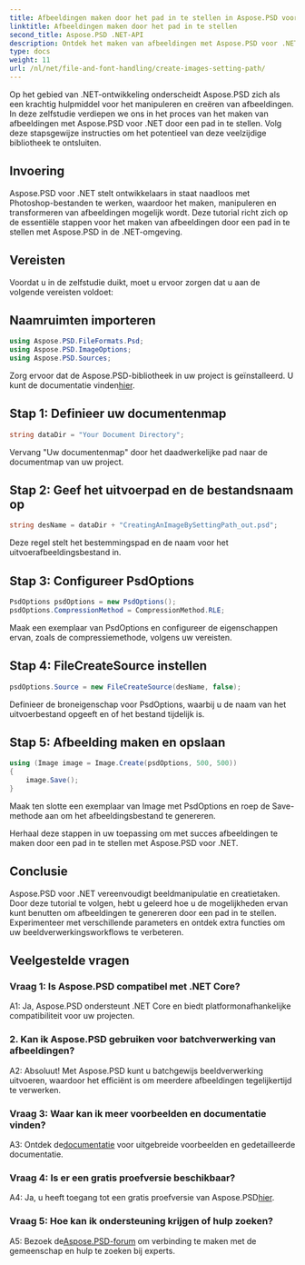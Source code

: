 ```yaml
---
title: Afbeeldingen maken door het pad in te stellen in Aspose.PSD voor .NET
linktitle: Afbeeldingen maken door het pad in te stellen
second_title: Aspose.PSD .NET-API
description: Ontdek het maken van afbeeldingen met Aspose.PSD voor .NET. Volg onze stapsgewijze handleiding en ontketen het potentieel van deze krachtige bibliotheek.
type: docs
weight: 11
url: /nl/net/file-and-font-handling/create-images-setting-path/
---
```

Op het gebied van .NET-ontwikkeling onderscheidt Aspose.PSD zich als een krachtig hulpmiddel voor het manipuleren en creëren van afbeeldingen. In deze zelfstudie verdiepen we ons in het proces van het maken van afbeeldingen met Aspose.PSD voor .NET door een pad in te stellen. Volg deze stapsgewijze instructies om het potentieel van deze veelzijdige bibliotheek te ontsluiten.

## Invoering

Aspose.PSD voor .NET stelt ontwikkelaars in staat naadloos met Photoshop-bestanden te werken, waardoor het maken, manipuleren en transformeren van afbeeldingen mogelijk wordt. Deze tutorial richt zich op de essentiële stappen voor het maken van afbeeldingen door een pad in te stellen met Aspose.PSD in de .NET-omgeving.

## Vereisten

Voordat u in de zelfstudie duikt, moet u ervoor zorgen dat u aan de volgende vereisten voldoet:

## Naamruimten importeren

```csharp
using Aspose.PSD.FileFormats.Psd;
using Aspose.PSD.ImageOptions;
using Aspose.PSD.Sources;
```

 Zorg ervoor dat de Aspose.PSD-bibliotheek in uw project is geïnstalleerd. U kunt de documentatie vinden[hier](https://reference.aspose.com/psd/net/).

## Stap 1: Definieer uw documentenmap

```csharp
string dataDir = "Your Document Directory";
```

Vervang "Uw documentenmap" door het daadwerkelijke pad naar de documentmap van uw project.

## Stap 2: Geef het uitvoerpad en de bestandsnaam op

```csharp
string desName = dataDir + "CreatingAnImageBySettingPath_out.psd";
```

Deze regel stelt het bestemmingspad en de naam voor het uitvoerafbeeldingsbestand in.

## Stap 3: Configureer PsdOptions

```csharp
PsdOptions psdOptions = new PsdOptions();
psdOptions.CompressionMethod = CompressionMethod.RLE;
```

Maak een exemplaar van PsdOptions en configureer de eigenschappen ervan, zoals de compressiemethode, volgens uw vereisten.

## Stap 4: FileCreateSource instellen

```csharp
psdOptions.Source = new FileCreateSource(desName, false);
```

Definieer de broneigenschap voor PsdOptions, waarbij u de naam van het uitvoerbestand opgeeft en of het bestand tijdelijk is.

## Stap 5: Afbeelding maken en opslaan

```csharp
using (Image image = Image.Create(psdOptions, 500, 500))
{
    image.Save();
}
```

Maak ten slotte een exemplaar van Image met PsdOptions en roep de Save-methode aan om het afbeeldingsbestand te genereren.

Herhaal deze stappen in uw toepassing om met succes afbeeldingen te maken door een pad in te stellen met Aspose.PSD voor .NET.

## Conclusie

Aspose.PSD voor .NET vereenvoudigt beeldmanipulatie en creatietaken. Door deze tutorial te volgen, hebt u geleerd hoe u de mogelijkheden ervan kunt benutten om afbeeldingen te genereren door een pad in te stellen. Experimenteer met verschillende parameters en ontdek extra functies om uw beeldverwerkingsworkflows te verbeteren.

## Veelgestelde vragen

### Vraag 1: Is Aspose.PSD compatibel met .NET Core?

A1: Ja, Aspose.PSD ondersteunt .NET Core en biedt platformonafhankelijke compatibiliteit voor uw projecten.

### 2. Kan ik Aspose.PSD gebruiken voor batchverwerking van afbeeldingen?

A2: Absoluut! Met Aspose.PSD kunt u batchgewijs beeldverwerking uitvoeren, waardoor het efficiënt is om meerdere afbeeldingen tegelijkertijd te verwerken.

### Vraag 3: Waar kan ik meer voorbeelden en documentatie vinden?

 A3: Ontdek de[documentatie](https://reference.aspose.com/psd/net/) voor uitgebreide voorbeelden en gedetailleerde documentatie.

### Vraag 4: Is er een gratis proefversie beschikbaar?

 A4: Ja, u heeft toegang tot een gratis proefversie van Aspose.PSD[hier](https://releases.aspose.com/).

### Vraag 5: Hoe kan ik ondersteuning krijgen of hulp zoeken?

 A5: Bezoek de[Aspose.PSD-forum](https://forum.aspose.com/c/psd/34) om verbinding te maken met de gemeenschap en hulp te zoeken bij experts.